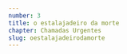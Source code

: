 ```yaml
---
number: 3
title: o estalajadeiro da morte
chapter: Chamadas Urgentes
slug: oestalajadeirodamorte
---
```

